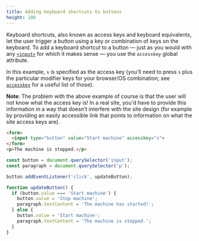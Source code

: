 ```yaml
---
title: Adding keyboard shortcuts to buttons
height: 100
---
```

Keyboard shortcuts, also known as access keys and keyboard equivalents, let the user trigger a button using a key or combination of keys on the keyboard. To add a keyboard shortcut to a button — just as you would with any [`<input>`](/en-US/docs/Web/HTML/Element/input) for which it makes sense — you use the `accesskey` global attribute.

In this example, `s` is specified as the access key (you'll need to press `s` plus the particular modifier keys for your browser/OS combination; see [`accesskey`](/en-US/docs/Web/HTML/Global_attributes/accesskey) for a useful list of those).

**Note**: The problem with the above example of course is that the user will not know what the access key is! In a real site, you'd have to provide this information in a way that doesn't interfere with the site design (for example by providing an easily accessible link that points to information on what the site access keys are).

```html
<form>
  <input type="button" value="Start machine" accesskey="s">
</form>
<p>The machine is stopped.</p>
```

```js
const button = document.querySelector('input');
const paragraph = document.querySelector('p');

button.addEventListener('click', updateButton);

function updateButton() {
  if (button.value === 'Start machine') {
    button.value = 'Stop machine';
    paragraph.textContent = 'The machine has started!';
  } else {
    button.value = 'Start machine';
    paragraph.textContent = 'The machine is stopped.';
  }
}
```
